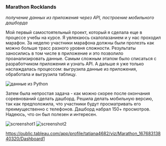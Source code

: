 ### Marathon Rocklands
*получение данных из приложения через API, построение мобильного дашборда*

Мой первый самостоятельный проект, который я сделала еще в процессе учебы на курсе. Я увлекаюсь скалолазанием и у нас проходил марафон. За неделю участники марафона должны были пролезть как можно больше трасс разного уровня сложности. Результаты заносились в том числе в приложение и это позволило проанализировать данные. Самым сложным этапом было списаться с разработчиком приложения и узнать API. А дальше я уже только наслаждалась процессом: выгрузила данные из приложения, обработала и выгрузила таблицу. 

![данные из Python](https://github.com/t-skarlygina/rocklands/assets/128238543/6a7f345c-f394-4c06-ac21-1e5e55dfdcbc)

Затем была непростая задача - как можно скорее после окончания соревнований сделать дашборд. Решила делать мобильную версию, так как предположила, что участники будут просматривать его преимущественно с телефонов. Дашборд набрал 150+ просмотров. Надеюсь, что он был полезен и интересен.

![screenshot1](https://github.com/t-skarlygina/rocklands/assets/128238543/b3aa311d-05cb-4fcb-b2fe-84b3c16e03a1)  ![screenshot2](https://github.com/t-skarlygina/rocklands/assets/128238543/74282c62-06b7-4ebc-8e68-cf82a372d366)

https://public.tableau.com/app/profile/tatiana4682/viz/Marathon_16768313840320/Dashboard1
